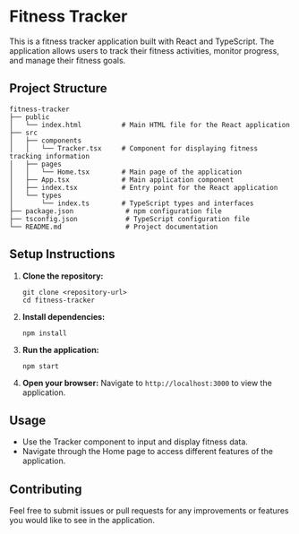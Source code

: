# Fitness Tracker

This is a fitness tracker application built with React and TypeScript. The application allows users to track their fitness activities, monitor progress, and manage their fitness goals.

## Project Structure

```
fitness-tracker
├── public
│   └── index.html          # Main HTML file for the React application
├── src
│   ├── components
│   │   └── Tracker.tsx     # Component for displaying fitness tracking information
│   ├── pages
│   │   └── Home.tsx        # Main page of the application
│   ├── App.tsx             # Main application component
│   ├── index.tsx           # Entry point for the React application
│   └── types
│       └── index.ts        # TypeScript types and interfaces
├── package.json             # npm configuration file
├── tsconfig.json            # TypeScript configuration file
└── README.md                # Project documentation
```

## Setup Instructions

1. **Clone the repository:**
   ```
   git clone <repository-url>
   cd fitness-tracker
   ```

2. **Install dependencies:**
   ```
   npm install
   ```

3. **Run the application:**
   ```
   npm start
   ```

4. **Open your browser:**
   Navigate to `http://localhost:3000` to view the application.

## Usage

- Use the Tracker component to input and display fitness data.
- Navigate through the Home page to access different features of the application.

## Contributing

Feel free to submit issues or pull requests for any improvements or features you would like to see in the application.